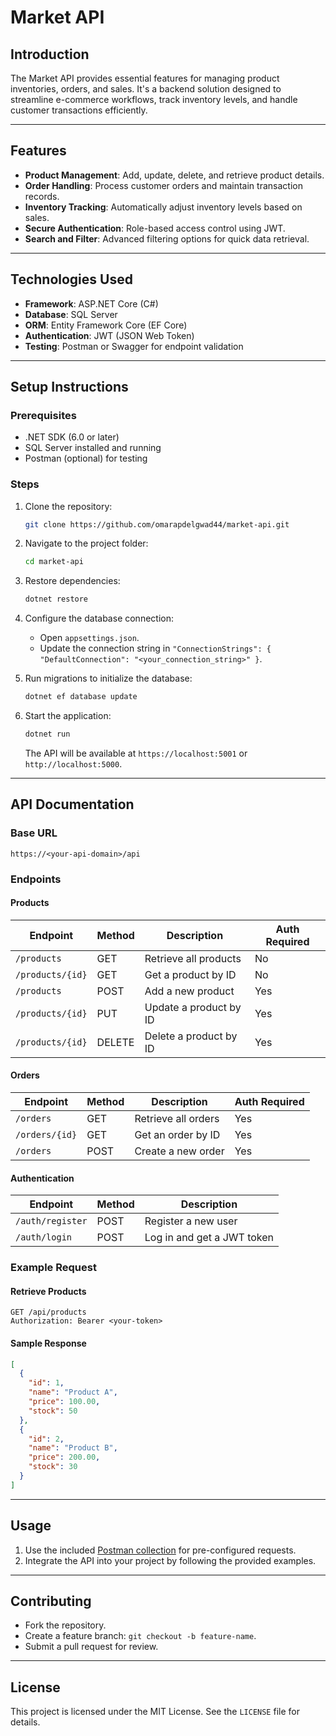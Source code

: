
# **Market API**

## **Introduction**
The Market API provides essential features for managing product inventories, orders, and sales. It's a backend solution designed to streamline e-commerce workflows, track inventory levels, and handle customer transactions efficiently.

---

## **Features**
- **Product Management**: Add, update, delete, and retrieve product details.
- **Order Handling**: Process customer orders and maintain transaction records.
- **Inventory Tracking**: Automatically adjust inventory levels based on sales.
- **Secure Authentication**: Role-based access control using JWT.
- **Search and Filter**: Advanced filtering options for quick data retrieval.

---

## **Technologies Used**
- **Framework**: ASP.NET Core (C#)
- **Database**: SQL Server
- **ORM**: Entity Framework Core (EF Core)
- **Authentication**: JWT (JSON Web Token)
- **Testing**: Postman or Swagger for endpoint validation

---

## **Setup Instructions**
### **Prerequisites**
- .NET SDK (6.0 or later)
- SQL Server installed and running
- Postman (optional) for testing

### **Steps**
1. Clone the repository:
   ```bash
   git clone https://github.com/omarapdelgwad44/market-api.git
   ```
2. Navigate to the project folder:
   ```bash
   cd market-api
   ```
3. Restore dependencies:
   ```bash
   dotnet restore
   ```
4. Configure the database connection:
   - Open `appsettings.json`.
   - Update the connection string in `"ConnectionStrings": { "DefaultConnection": "<your_connection_string>" }`.

5. Run migrations to initialize the database:
   ```bash
   dotnet ef database update
   ```
6. Start the application:
   ```bash
   dotnet run
   ```
   The API will be available at `https://localhost:5001` or `http://localhost:5000`.

---

## **API Documentation**
### **Base URL**
`https://<your-api-domain>/api`

### **Endpoints**

#### **Products**
| Endpoint            | Method | Description            | Auth Required |
|---------------------|--------|------------------------|---------------|
| `/products`         | GET    | Retrieve all products  | No            |
| `/products/{id}`    | GET    | Get a product by ID    | No            |
| `/products`         | POST   | Add a new product      | Yes           |
| `/products/{id}`    | PUT    | Update a product by ID | Yes           |
| `/products/{id}`    | DELETE | Delete a product by ID | Yes           |

#### **Orders**
| Endpoint            | Method | Description            | Auth Required |
|---------------------|--------|------------------------|---------------|
| `/orders`           | GET    | Retrieve all orders    | Yes           |
| `/orders/{id}`      | GET    | Get an order by ID     | Yes           |
| `/orders`           | POST   | Create a new order     | Yes           |

#### **Authentication**
| Endpoint            | Method | Description               |
|---------------------|--------|---------------------------|
| `/auth/register`    | POST   | Register a new user       |
| `/auth/login`       | POST   | Log in and get a JWT token|

### **Example Request**
#### **Retrieve Products**
```http
GET /api/products
Authorization: Bearer <your-token>
```
#### **Sample Response**
```json
[
  {
    "id": 1,
    "name": "Product A",
    "price": 100.00,
    "stock": 50
  },
  {
    "id": 2,
    "name": "Product B",
    "price": 200.00,
    "stock": 30
  }
]
```

---

## **Usage**
1. Use the included [Postman collection](#) for pre-configured requests.
2. Integrate the API into your project by following the provided examples.

---

## **Contributing**
- Fork the repository.
- Create a feature branch: `git checkout -b feature-name`.
- Submit a pull request for review.

---

## **License**
This project is licensed under the MIT License. See the `LICENSE` file for details.
